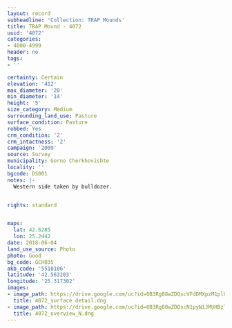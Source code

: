 ```yaml
---
layout: record
subheadline: 'Collection: TRAP Mounds'
title: TRAP Mound - 4072
uuid: '4072'
categories:
- 4000-4999
header: no
tags:
- ''

certainty: Certain
elevation: '412'
max_diameter: '20'
min_diameter: '14'
height: '5'
size_category: Medium
surrounding_land_use: Pasture
surface_condition: Pasture
robbed: Yes
crm_condition: '2'
crm_intactness: '2'
campaign: '2009'
source: Survey
municipality: Gorno Cherkhovishte
locality: ''
bgcode: DS001
notes: |-
  Western side taken by bulldozer.


rights: standard


maps:
  lat: 42.6285
  lon: 25.2442
date: 2018-06-04
land_use_source: Photo
photo: Good
bg_code: GCH035
akb_code: '5510106'
latitude: '42.563203'
longitude: '25.317302'
images:
- image_path: https://drive.google.com/uc?id=0B3Rg88wZDQscVFdDMXpzM1plUDA
  title: 4072_surface detail.dng
- image_path: https://drive.google.com/uc?id=0B3Rg88wZDQscN1pyN1JMUHBzTTg
  title: 4072_overview_N.dng
---
```

